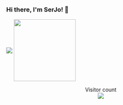 ### Hi there, I'm SerJo! 👋

 <img align="center" src="https://github-readme-stats.vercel.app/api/top-langs/?username=SerJoG&layout=compact&theme=midnight-purple" /> <img align="center" src="https://github-readme-stats.vercel.app/api?username=SerJoG&show_icons=true&theme=midnight-purple" height="165" /> 
 
<p align="center"> 
  Visitor count<br>
  <img src="https://profile-counter.glitch.me/SerJoG/count.svg" />
</p>

<!--
**SerJoG/SerJoG** is a ✨ _special_ ✨ repository because its `README.md` (this file) appears on your GitHub profile.

Here are some ideas to get you started:

- 🔭 I’m currently working on a startup at university
- 🌱 I’m currently learning IT stuff, like zephyr programming
- 📫 How to reach me: 
- 😄 Pronouns: ...
- ⚡ Fun fact: ...
-->
